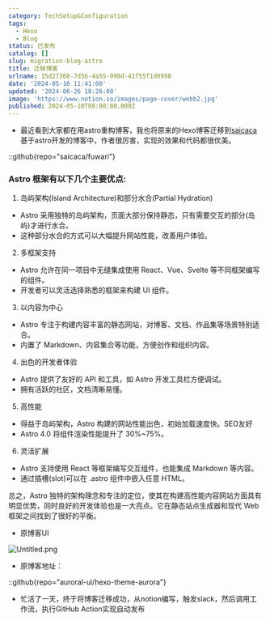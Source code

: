 ```yaml
---
category: TechSetup&Configuration
tags:
  - Hexo
  - Blog
status: 已发布
catalog: []
slug: migration-blog-astro
title: 迁移博客
urlname: 15d27368-7d56-4a55-998d-41f55f1d0998
date: '2024-05-10 11:41:00'
updated: '2024-06-26 18:26:00'
image: 'https://www.notion.so/images/page-cover/webb2.jpg'
published: 2024-05-10T08:00:00.000Z
---
```

- 最近看到大家都在用astro重构博客，我也将原来的Hexo博客迁移到[saicaca](https://github.com/saicaca/fuwari)基于astro开发的博客中，作者很厉害，实现的效果和代码都很优美。

::github{repo="saicaca/fuwari"}


### Astro 框架有以下几个主要优点:



1. 岛屿架构(Island Architecture)和部分水合(Partial Hydration)
- Astro 采用独特的岛屿架构，页面大部分保持静态，只有需要交互的部分(岛屿)才进行水合。
- 这种部分水合的方式可以大幅提升网站性能，改善用户体验。

2. 多框架支持
- Astro 允许在同一项目中无缝集成使用 React、Vue、Svelte 等不同框架编写的组件。
- 开发者可以灵活选择熟悉的框架来构建 UI 组件。

3. 以内容为中心
- Astro 专注于构建内容丰富的静态网站，对博客、文档、作品集等场景特别适合。
- 内置了 Markdown、内容集合等功能，方便创作和组织内容。

4. 出色的开发者体验
- Astro 提供了友好的 API 和工具，如 Astro 开发工具栏方便调试。
- 拥有活跃的社区，文档清晰易懂。

5. 高性能
- 得益于岛屿架构，Astro 构建的网站性能出色，初始加载速度快。SEO友好
- Astro 4.0 将组件渲染性能提升了 30%~75%。

6. 灵活扩展
- Astro 支持使用 React 等框架编写交互组件，也能集成 Markdown 等内容。
- 通过插槽(slot)可以在 .astro 组件中嵌入任意 HTML。

总之，Astro 独特的架构理念和专注的定位，使其在构建高性能内容网站方面具有明显优势，同时良好的开发体验也是一大亮点。它在静态站点生成器和现代 Web 框架之间找到了很好的平衡。

- 原博客UI

![Untitled.png](https://prod-files-secure.s3.us-west-2.amazonaws.com/5d24fe63-e567-4804-86f9-9fdc62e13082/3d59c350-432a-4fb6-a08f-0638fef2026e/Untitled.png?X-Amz-Algorithm=AWS4-HMAC-SHA256&X-Amz-Content-Sha256=UNSIGNED-PAYLOAD&X-Amz-Credential=ASIAZI2LB466R3TMBN55%2F20250204%2Fus-west-2%2Fs3%2Faws4_request&X-Amz-Date=20250204T213221Z&X-Amz-Expires=3600&X-Amz-Security-Token=IQoJb3JpZ2luX2VjEB0aCXVzLXdlc3QtMiJHMEUCIEG%2BBnEekPssm72q1MVgPE%2BEjisi2BdWfmoRbbpNDD6EAiEAscC4P60L4zNT72CYYCbas0EI4fV8Yrsu5IX1uGR6INAq%2FwMINhAAGgw2Mzc0MjMxODM4MDUiDLuf2cr0yOeY6nrl2SrcA2MzLDly8KeqJ82rTJwDxkuXCN6YUx4A%2B6xTDNZxDQDCYfVn%2BaaP0AcYF%2Bxvi1F2miVSLeSrdhQoLOJFV6zEjb0Eld2sDs88i3%2BgXwt6h4mcrYqg6uHlj48%2FjdYXf30pZiregggtcLqwYU%2B%2F9Glye0kCxlbauDJ%2Bzn%2BOaD56PvXfGamsgAolAlJKXs6VvCPsZdy67IGg%2BdHgomouIPM5zxBaR7dkpjI%2BTno0kQLKXG8UZ06T%2BpnTeYdvS1W7jtd8QokSgiYwpSJTj5cllDA0M4mZ7VVgrO4nmZIwuqF2ZhmO8JZ6n4mqYbsqdXmftA0Tt8UlRBJRnFGn3%2B%2F5BynqErta%2FiK7WTen%2F2sslFdt0HUFNPHbhrnR2VKUjuvIheptFOzumkN2fKkspPOcNFb5wRs4LeqBumvMFe0Gfe0%2BO8c%2B5%2Bj859zGMZxjaZZEXn00C84ZQKXrF%2Fnnt5xhjz9JEh3AVJ2Apw%2FCbdb0nBbUTLsdvFrm3cgZim0v939%2Bi%2BkHqoyBSqckyXU19rJdUdhC5Meyvxo%2BD72GOpY2a7DMzPRkVtPI8TSC8xLHUXWtAR%2FtcV4UHJWEjZmo%2Bf11od%2FJFy5wvDSCPgjufkP5tStwG%2Ft2R1tTvG8AbHPYiWR6MMn8ib0GOqUBnben520FXAvHsykwrCYMbjLGj%2BFcms0jwpRqHYlSmzOw1W8DFWynCXWYuuUAdQck%2B3HGSqVQq61GGDD%2B4GkDeOFbz7pN9zDbuXwpyNiqJTDd5cgIDP%2BQko1fO1J7B7OXDuuXn%2BGHLM%2Foi21g8SYntQzIHIWHIO6p2CV5u2onFuOqkoSihOJa%2FArBYOjmM9zDAVzN9y5j%2BQxvSIHxQogPpqr%2FIsgZ&X-Amz-Signature=f6da87eb55a7a74986ab98e81f5f9b3f7df8cde408d74d8f120ea07d550209ff&X-Amz-SignedHeaders=host&x-id=GetObject)

- 原博客地址：

::github{repo="auroral-ui/hexo-theme-aurora"}

- 忙活了一天，终于将博客迁移成功，从notion编写，触发slack，然后调用工作流，执行GitHub Action实现自动发布
